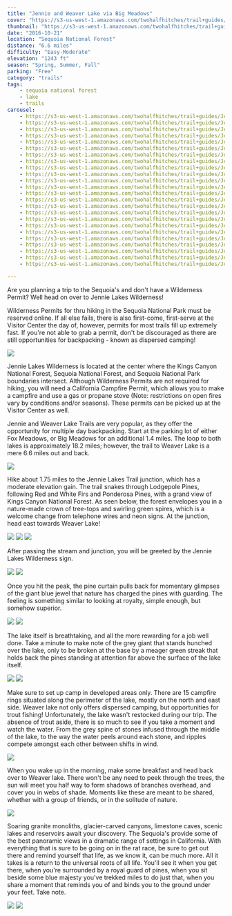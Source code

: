 ```yaml
---
title: "Jennie and Weaver Lake via Big Meadows"
cover: "https://s3-us-west-1.amazonaws.com/twohalfhitches/trail+guides/Jennie+Weaver+Lake/IMG_0815.jpg"
thumbnail: "https://s3-us-west-1.amazonaws.com/twohalfhitches/trail+guides/Jennie+Weaver+Lake/IMG_0815.jpg"
date: "2016-10-21"
location: "Sequoia National Forest"
distance: "6.6 miles"
difficulty: "Easy-Moderate"
elevation: "1243 ft"
season: "Spring, Summer, Fall"
parking: "Free"
category: "trails"
tags:
    - sequoia national forest
    - lake
    - trails
carousel:
    - https://s3-us-west-1.amazonaws.com/twohalfhitches/trail+guides/Jennie+Weaver+Lake/IMG_0672.jpg
    - https://s3-us-west-1.amazonaws.com/twohalfhitches/trail+guides/Jennie+Weaver+Lake/IMG_0673.jpg
    - https://s3-us-west-1.amazonaws.com/twohalfhitches/trail+guides/Jennie+Weaver+Lake/IMG_0682.jpg
    - https://s3-us-west-1.amazonaws.com/twohalfhitches/trail+guides/Jennie+Weaver+Lake/IMG_0691.jpg
    - https://s3-us-west-1.amazonaws.com/twohalfhitches/trail+guides/Jennie+Weaver+Lake/IMG_0695.jpg
    - https://s3-us-west-1.amazonaws.com/twohalfhitches/trail+guides/Jennie+Weaver+Lake/IMG_0698.jpg
    - https://s3-us-west-1.amazonaws.com/twohalfhitches/trail+guides/Jennie+Weaver+Lake/IMG_0760.jpg
    - https://s3-us-west-1.amazonaws.com/twohalfhitches/trail+guides/Jennie+Weaver+Lake/IMG_0759.jpg
    - https://s3-us-west-1.amazonaws.com/twohalfhitches/trail+guides/Jennie+Weaver+Lake/IMG_0784.jpg
    - https://s3-us-west-1.amazonaws.com/twohalfhitches/trail+guides/Jennie+Weaver+Lake/IMG_0801.jpg
    - https://s3-us-west-1.amazonaws.com/twohalfhitches/trail+guides/Jennie+Weaver+Lake/IMG_0805.jpg
    - https://s3-us-west-1.amazonaws.com/twohalfhitches/trail+guides/Jennie+Weaver+Lake/IMG_0813.jpg
    - https://s3-us-west-1.amazonaws.com/twohalfhitches/trail+guides/Jennie+Weaver+Lake/IMG_0822.jpg
    - https://s3-us-west-1.amazonaws.com/twohalfhitches/trail+guides/Jennie+Weaver+Lake/IMG_0837.jpg
    - https://s3-us-west-1.amazonaws.com/twohalfhitches/trail+guides/Jennie+Weaver+Lake/IMG_0869.jpg
    - https://s3-us-west-1.amazonaws.com/twohalfhitches/trail+guides/Jennie+Weaver+Lake/IMG_0875.jpg
    - https://s3-us-west-1.amazonaws.com/twohalfhitches/trail+guides/Jennie+Weaver+Lake/IMG_0878.jpg
    - https://s3-us-west-1.amazonaws.com/twohalfhitches/trail+guides/Jennie+Weaver+Lake/IMG_0976.jpg
    - https://s3-us-west-1.amazonaws.com/twohalfhitches/trail+guides/Jennie+Weaver+Lake/IMG_0977.jpg
    - https://s3-us-west-1.amazonaws.com/twohalfhitches/trail+guides/Jennie+Weaver+Lake/IMG_0978.jpg
    - https://s3-us-west-1.amazonaws.com/twohalfhitches/trail+guides/Jennie+Weaver+Lake/IMG_0980.jpg
    - https://s3-us-west-1.amazonaws.com/twohalfhitches/trail+guides/Jennie+Weaver+Lake/IMG_0981.jpg
    - https://s3-us-west-1.amazonaws.com/twohalfhitches/trail+guides/Jennie+Weaver+Lake/IMG_0982.jpg
    - https://s3-us-west-1.amazonaws.com/twohalfhitches/trail+guides/Jennie+Weaver+Lake/IMG_0983.jpg

---
```


Are you planning a trip to the Sequoia's and don't have a Wilderness Permit? Well head on over to Jennie Lakes Wilderness!

Wilderness Permits for thru hiking in the Sequoia National Park must be reserved online. If all else fails, there is also first-come, first-serve at the Visitor Center the day of, however, permits for most trails fill up extremely fast. If you're not able to grab a permit, don't be discouraged as there are still opportunities for backpacking - known as dispersed camping!

![](https://s3-us-west-1.amazonaws.com/twohalfhitches/trail+guides/Jennie+Weaver+Lake/IMG_0668.jpg)

Jennie Lakes Wilderness is located at the center where the Kings Canyon National Forest, Sequoia National Forest, and Sequoia National Park boundaries intersect. Although Wilderness Permits are not required for hiking, you will need a California Campfire Permit, which allows you to make a campfire and use a gas or propane stove (Note: restrictions on open fires vary by conditions and/or seasons). These permits can be picked up at the Visitor Center as well.

Jennie and Weaver Lake Trails are very popular, as they offer the opportunity for multiple day backpacking. Start at the parking lot of either Fox Meadows, or Big Meadows for an additional 1.4 miles. The loop to both lakes is approximately 18.2 miles; however, the trail to Weaver Lake is a mere 6.6 miles out and back.

![](https://s3-us-west-1.amazonaws.com/twohalfhitches/trail+guides/Jennie+Weaver+Lake/IMG_0696.jpg)

Hike about 1.75 miles to the Jennie Lakes Trail junction, which has a moderate elevation gain. The trail snakes through Lodgepole Pines, following Red and White Firs and Ponderosa Pines, with a grand view of Kings Canyon National Forest. As seen below, the forest envelopes you in a nature-made crown of tree-tops and swirling green spires, which is a welcome change from telephone wires and neon signs. At the junction, head east towards Weaver Lake!

![](https://s3-us-west-1.amazonaws.com/twohalfhitches/trail+guides/Jennie+Weaver+Lake/IMG_0701.jpg)
![](https://s3-us-west-1.amazonaws.com/twohalfhitches/trail+guides/Jennie+Weaver+Lake/IMG_0735.jpg)
![](https://s3-us-west-1.amazonaws.com/twohalfhitches/trail+guides/Jennie+Weaver+Lake/IMG_0748.jpg)

After passing the stream and junction, you will be greeted by the Jennie Lakes Wilderness sign.

![](https://s3-us-west-1.amazonaws.com/twohalfhitches/trail+guides/Jennie+Weaver+Lake/IMG_0705.jpg)
![](https://s3-us-west-1.amazonaws.com/twohalfhitches/trail+guides/Jennie+Weaver+Lake/IMG_0750.jpg)

Once you hit the peak, the pine curtain pulls back for momentary glimpses of the giant blue jewel that nature has charged the pines with guarding. The feeling is something similar to looking at royalty, simple enough, but somehow superior.

![](https://s3-us-west-1.amazonaws.com/twohalfhitches/trail+guides/Jennie+Weaver+Lake/IMG_0754.jpg)
![](https://s3-us-west-1.amazonaws.com/twohalfhitches/trail+guides/Jennie+Weaver+Lake/IMG_0757.jpg)

The lake itself is breathtaking, and all the more rewarding for a job well done. Take a minute to make note of the grey giant that stands hunched over the lake, only to be broken at the base by a meager green streak that holds back the pines standing at attention far above the surface of the lake itself.

![](https://s3-us-west-1.amazonaws.com/twohalfhitches/trail+guides/Jennie+Weaver+Lake/IMG_0759.jpg)
![](https://s3-us-west-1.amazonaws.com/twohalfhitches/trail+guides/Jennie+Weaver+Lake/IMG_0810.jpg)

Make sure to set up camp in developed areas only. There are 15 campfire rings situated along the perimeter of the lake, mostly on the north and east side. Weaver lake not only offers dispersed camping, but opportunities for trout fishing! Unfortunately, the lake wasn't restocked during our trip. The absence of trout aside, there is so much to see if you take a moment and watch the water. From the grey spine of stones infused through the middle of the lake, to the way the water peels around each stone, and ripples compete amongst each other between shifts in wind.

![](https://s3-us-west-1.amazonaws.com/twohalfhitches/trail+guides/Jennie+Weaver+Lake/IMG_0761.jpg)

When you wake up in the morning, make some breakfast and head back over to Weaver lake. There won't be any need to peek through the trees, the sun will meet you half way to form shadows of branches overhead, and cover you in webs of shade. Moments like these are meant to be shared, whether with a group of friends, or in the solitude of nature.

![](https://s3-us-west-1.amazonaws.com/twohalfhitches/trail+guides/Jennie+Weaver+Lake/IMG_0826.jpg)

Soaring granite monoliths, glacier-carved canyons, limestone caves, scenic lakes and reservoirs await your discovery. The Sequoia's provide some of the best panoramic views in a dramatic range of settings in California. With everything that is sure to be going on in the rat race, be sure to get out there and remind yourself that life, as we know it, can be much more. All it takes is a return to the universal roots of all life. You'll see it when you get there, when you're surrounded by a royal guard of pines, when you sit beside some blue majesty you've trekked miles to do just that, when you share a moment that reminds you of and binds you to the ground under your feet. Take note.

![](https://s3-us-west-1.amazonaws.com/twohalfhitches/trail+guides/Jennie+Weaver+Lake/IMG_0888.jpg)
![](https://s3-us-west-1.amazonaws.com/twohalfhitches/trail+guides/Jennie+Weaver+Lake/IMG_0762.jpg)
